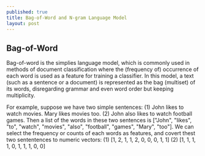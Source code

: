 ```yaml
---
published: true
title: Bag-of-Word and N-gram Language Model
layout: post
---
```

## Bag-of-Word
Bag-of-word is the simplies language model, which is commonly used in methods of document classification where the (frequency of) occurrence of each word is used as a feature for training a classifier. In this model, a text (such as a sentence or a document) is represented as the bag (multiset) of its words, disregarding grammar and even word order but keeping multiplicity. 

For example, suppose we have two simple sentences:
(1) John likes to watch movies. Mary likes movies too.
(2) John also likes to watch football games.
Then a list of the words in these two sentences is ["John", "likes", "to", "watch", "movies", "also", "football", "games", "Mary", "too"].
We can select the frequency or counts of each words as features, and covert thest two sententences to numeric vectors:
(1) [1, 2, 1, 1, 2, 0, 0, 0, 1, 1]
(2) [1, 1, 1, 1, 0, 1, 1, 1, 0, 0]

